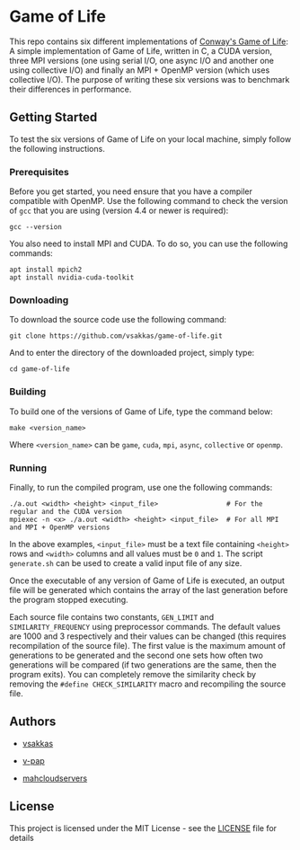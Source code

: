 
# Game of Life

This repo contains six different implementations of [Conway's Game of Life](https://en.wikipedia.org/wiki/Conway%27s_Game_of_Life): A simple implementation of Game of Life, written in C, a CUDA version, three MPI versions (one using serial I/O, one async I/O and another one using collective I/O) and finally an MPI + OpenMP version (which uses collective I/O). The purpose of writing these six versions was to benchmark their differences in performance.

## Getting Started

To test the six versions of Game of Life on your local machine, simply follow the following instructions.

### Prerequisites


Before you get started, you need ensure that you have a compiler compatible with OpenMP. Use the following command to check the version of `gcc` that you are using (version 4.4 or newer is required):
```
gcc --version
```
You also need to install MPI and CUDA. To do so, you can use the following commands:
```
apt install mpich2
apt install nvidia-cuda-toolkit
```

### Downloading

To download the source code use the following command:

```
git clone https://github.com/vsakkas/game-of-life.git
```

And to enter the directory of the downloaded project, simply type:
```
cd game-of-life
```

### Building

To build one of the versions of Game of Life, type the command below:

```
make <version_name>
```

Where `<version_name>` can be `game`, `cuda`, `mpi`, `async`, `collective` or `openmp`.

### Running

Finally, to run the compiled program, use one the following commands:
```
./a.out <width> <height> <input_file>                 # For the regular and the CUDA version
mpiexec -n <x> ./a.out <width> <height> <input_file>  # For all MPI and MPI + OpenMP versions
```

In the above examples, `<input_file>` must be a text file containing `<height>` rows and `<width>` columns and all values must be `0` and `1`. The script `generate.sh` can be used to create a valid input file of any size.

Once the executable of any version of Game of Life is executed, an output file will be generated which contains the array of the last generation before the program stopped executing.

Each source file contains two constants, `GEN_LIMIT` and `SIMILARITY_FREQUENCY` using preprocessor commands. The default values are 1000 and 3 respectively and their values can be changed (this requires recompilation of the source file). The first value is the maximum amount of generations to be generated and the second one sets how often two generations will be compared (if two generations are the same, then the program exits). You can completely remove the similarity check by removing the `#define CHECK_SIMILARITY` macro and recompiling the source file.

## Authors
* [vsakkas](https://github.com/vsakkas)

* [v-pap](https://github.com/v-pap)

* [mahcloudservers](https://github.com/mahcloudservers)

## License

This project is licensed under the MIT License - see the [LICENSE](LICENSE) file for details

